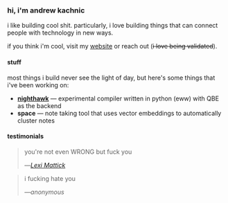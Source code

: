 ### hi, i'm andrew kachnic

i like building cool shit. particularly, i love building things that can connect people with technology in new ways.

if you think i'm cool, visit my [website](https://nullish.space) or reach out (~~i love being validated~~).

#### stuff

most things i build never see the light of day, but here's some things that i've been working on:

- **[nighthawk](https://github.com/ajkachnic/nighthawk)** — experimental compiler written in python (eww) with QBE as the backend
- **space** — note taking tool that uses vector embeddings to automatically cluster notes

#### testimonials

> you're not even WRONG but fuck you
>
> —<cite>[Lexi Mattick](https://github.com/kognise)</cite>

> i fucking hate you
> 
> —<cite>*anonymous*</cite>
